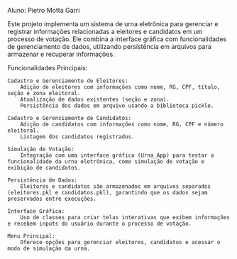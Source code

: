 Aluno: Pietro Motta Garri

Este projeto implementa um sistema de urna eletrônica para gerenciar e registrar informações relacionadas a eleitores e candidatos em um processo de votação. Ele combina a interface gráfica com funcionalidades de gerenciamento de dados, utilizando persistência em arquivos para armazenar e recuperar informações.

Funcionalidades Principais:

    Cadastro e Gerenciamento de Eleitores:
        Adição de eleitores com informações como nome, RG, CPF, título, seção e zona eleitoral.
        Atualização de dados existentes (seção e zona).
        Persistência dos dados em arquivo usando a biblioteca pickle.

    Cadastro e Gerenciamento de Candidatos:
        Adição de candidatos com informações como nome, RG, CPF e número eleitoral.
        Listagem dos candidatos registrados.

    Simulação de Votação:
        Integração com uma interface gráfica (Urna_App) para testar a funcionalidade da urna eletrônica, como simulação de votação e exibição de candidatos.

    Persistência de Dados:
        Eleitores e candidatos são armazenados em arquivos separados (eleitores.pkl e candidatos.pkl), garantindo que os dados sejam preservados entre execuções.

    Interface Gráfica:
        Uso de classes para criar telas interativas que exibem informações e recebem inputs do usuário durante o processo de votação.

    Menu Principal:
        Oferece opções para gerenciar eleitores, candidatos e acessar o modo de simulação da urna.
